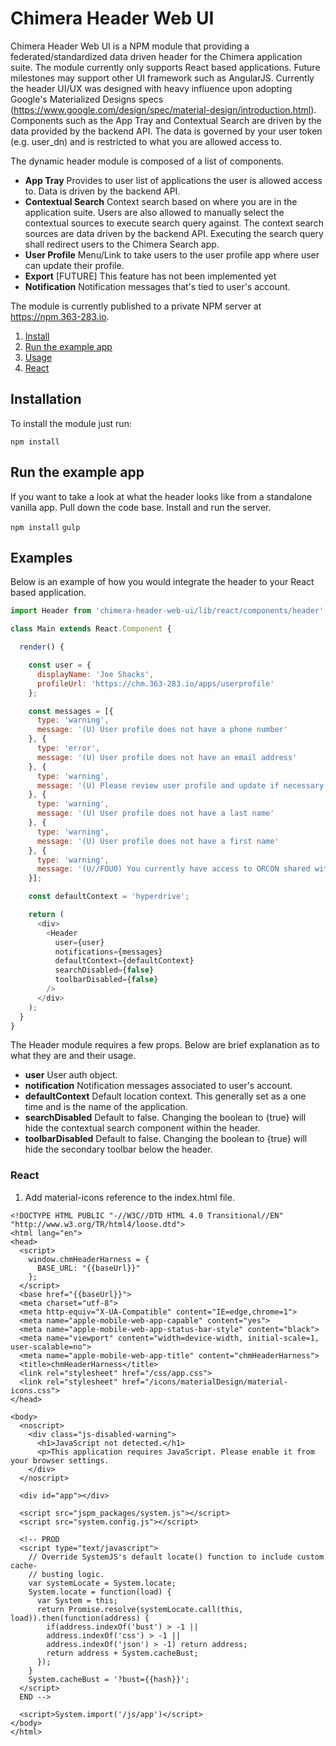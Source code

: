 # Chimera Header Web UI

Chimera Header Web UI is a NPM module that providing a federated/standardized data driven header for the Chimera application suite. The module currently only supports React based applications. Future milestones may support other UI framework such as AngularJS. Currently the header UI/UX was designed with heavy influence upon adopting Google's Materialized Designs specs (https://www.google.com/design/spec/material-design/introduction.html). Components such as the App Tray and Contextual Search are driven by the data provided by the backend API. The data is governed by your user token (e.g. user_dn) and is restricted to what you are allowed access to.

The dynamic header module is composed of a list of components.

* **App Tray** Provides to user list of applications the user is allowed access to. Data is driven by the backend API.
* **Contextual Search** Context search based on where you are in the application suite. Users are also allowed to manually select the contextual sources to execute search query against. The context search sources are data driven by the backend API. Executing the search query shall redirect users to the Chimera Search app.
* **User Profile** Menu/Link to take users to the user profile app where user can update their profile.
* **Export** [FUTURE] This feature has not been implemented yet
* **Notification** Notification messages that's tied to user's account.

The module is currently published to a private NPM server at https://npm.363-283.io.

1. [Install](#install)
1. [Run the example app](#run-the-example-app)
1. [Usage](#usage)
1. [React](#react)

## Installation

To install the module just run:

`npm install`

## Run the example app

If you want to take a look at what the header looks like from a standalone vanilla app. Pull down the code base. Install and run the server.

`npm install`
`gulp`

## Examples

Below is an example of how you would integrate the header to your React based application.

```js
import Header from 'chimera-header-web-ui/lib/react/components/header';

class Main extends React.Component {

  render() {

    const user = {
      displayName: 'Joe Shacks',
      profileUrl: 'https://chm.363-283.io/apps/userprofile'
    };

    const messages = [{
      type: 'warning',
      message: '(U) User profile does not have a phone number'
    }, {
      type: 'error',
      message: '(U) User profile does not have an email address'
    }, {
      type: 'warning',
      message: '(U) Please review user profile and update if necessary.'
    }, {
      type: 'warning',
      message: '(U) User profile does not have a last name'
    }, {
      type: 'warning',
      message: '(U) User profile does not have a first name'
    }, {
      type: 'warning',
      message: '(U//FOUO) You currently have access to ORCON shared with DIA. You can update your Mission Needs profile in GIMMEE (https://gimmee.cia.ic.gov).'
    }];

    const defaultContext = 'hyperdrive';

    return (
      <div>
        <Header
          user={user}
          notifications={messages}
          defaultContext={defaultContext}
          searchDisabled={false}
          toolbarDisabled={false}
        />
      </div>
    );
  }
}
```

The Header module requires a few props. Below are brief explanation as to what they are and their usage.

* **user** User auth object.
* **notification** Notification messages associated to user's account.
* **defaultContext** Default location context. This generally set as a one time and is the name of the application.
* **searchDisabled** Default to false. Changing the boolean to {true} will hide the contextual search component within the header.
* **toolbarDisabled** Default to false. Changing the boolean to {true} will hide the secondary toolbar below the header.



### React

1. Add material-icons reference to the index.html file.

```
<!DOCTYPE HTML PUBLIC "-//W3C//DTD HTML 4.0 Transitional//EN" "http://www.w3.org/TR/html4/loose.dtd">
<html lang="en">
<head>
  <script>
    window.chmHeaderHarness = {
      BASE_URL: "{{baseUrl}}"
    };
  </script>
  <base href="{{baseUrl}}">
  <meta charset="utf-8">
  <meta http-equiv="X-UA-Compatible" content="IE=edge,chrome=1">
  <meta name="apple-mobile-web-app-capable" content="yes">
  <meta name="apple-mobile-web-app-status-bar-style" content="black">
  <meta name="viewport" content="width=device-width, initial-scale=1, user-scalable=no">
  <meta name="apple-mobile-web-app-title" content="chmHeaderHarness">
  <title>chmHeaderHarness</title>
  <link rel="stylesheet" href="/css/app.css">
  <link rel="stylesheet" href="/icons/materialDesign/material-icons.css">
</head>

<body>
  <noscript>
    <div class="js-disabled-warning">
      <h1>JavaScript not detected.</h1>
      <p>This application requires JavaScript. Please enable it from your browser settings.
    </div>
  </noscript>

  <div id="app"></div>

  <script src="jspm_packages/system.js"></script>
  <script src="system.config.js"></script>

  <!-- PROD
  <script type="text/javascript">
    // Override SystemJS's default locate() function to include custom cache-
    // busting logic.
    var systemLocate = System.locate;
    System.locate = function(load) {
      var System = this;
      return Promise.resolve(systemLocate.call(this, load)).then(function(address) {
        if(address.indexOf('bust') > -1 ||
        address.indexOf('css') > -1 ||
        address.indexOf('json') > -1) return address;
        return address + System.cacheBust;
      });
    }
    System.cacheBust = '?bust={{hash}}';
  </script>
  END -->

  <script>System.import('/js/app')</script>
</body>
</html>
```
